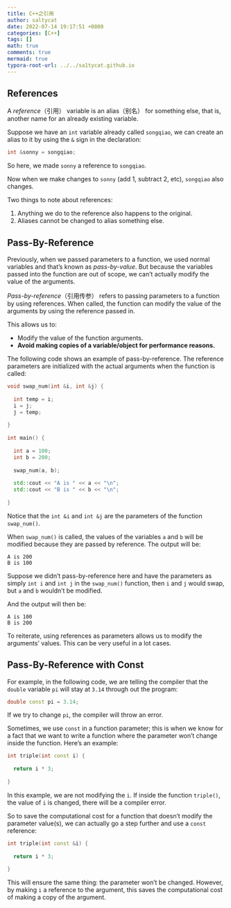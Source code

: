 ```yaml
---
title: C++之引用
author: saltycat
date: 2022-07-14 19:17:51 +0800
categories: [C++]
tags: []
math: true
comments: true
mermaid: true
typora-root-url: ../../sa1tycat.github.io
---
```




## References

A *reference*（引用） variable is an alias（别名） for something else, that is, another name for an already existing variable.

Suppose we have an `int` variable already called `songqiao`, we can create an alias to it by using the `&` sign in the declaration:

```c++
int &sonny = songqiao;
```

So here, we made `sonny` a reference to `songqiao`.

Now when we make changes to `sonny` (add 1, subtract 2, etc), `songqiao` also changes.

Two things to note about references:

1. Anything we do to the reference also happens to the original.
2. Aliases cannot be changed to alias something else.

## Pass-By-Reference

Previously, when we passed parameters to a function, we used normal variables and that’s known as *pass-by-value*. But because the variables passed into the function are out of scope, we can’t actually modify the value of the arguments.

*Pass-by-reference*（引用传参） refers to passing parameters to a function by using references. When called, the function can modify the value of the arguments by using the reference passed in.

This allows us to:

- Modify the value of the function arguments.
- **Avoid making copies of a variable/object for performance reasons.**

The following code shows an example of pass-by-reference. The reference parameters are initialized with the actual arguments when the function is called:

```c++
void swap_num(int &i, int &j) {
 
  int temp = i;
  i = j;
  j = temp;
 
}
 
int main() {
 
  int a = 100;
  int b = 200;
 
  swap_num(a, b);
 
  std::cout << "A is " << a << "\n";
  std::cout << "B is " << b << "\n";
 
}
```

Notice that the `int &i` and `int &j` are the parameters of the function `swap_num()`.

When `swap_num()` is called, the values of the variables `a` and `b` will be modified because they are passed by reference. The output will be:

```
A is 200
B is 100
```

Suppose we didn’t pass-by-reference here and have the parameters as simply `int i` and `int j` in the `swap_num()` function, then `i` and `j` would swap, but `a` and `b` wouldn’t be modified.

And the output will then be:

```
A is 100
B is 200
```

To reiterate, using references as parameters allows us to modify the arguments’ values. This can be very useful in a lot cases.

## Pass-By-Reference with Const

For example, in the following code, we are telling the compiler that the `double` variable `pi` will stay at `3.14` through out the program:

```c++
double const pi = 3.14;
```

If we try to change `pi`, the compiler will throw an error.

Sometimes, we use `const` in a function parameter; this is when we know for a fact that we want to write a function where the parameter won’t change inside the function. Here’s an example:

```c++
int triple(int const i) {
 
  return i * 3;
 
}
```

In this example, we are not modifying the `i`. If inside the function `triple()`, the value of `i` is changed, there will be a compiler error.

So to save the computational cost for a function that doesn’t modify the parameter value(s), we can actually go a step further and use a `const` reference:

```c++
int triple(int const &i) {
 
  return i * 3;
 
}
```

This will ensure the same thing: the parameter won’t be changed. However, by making `i` a reference to the argument, this saves the computational cost of making a copy of the argument.

